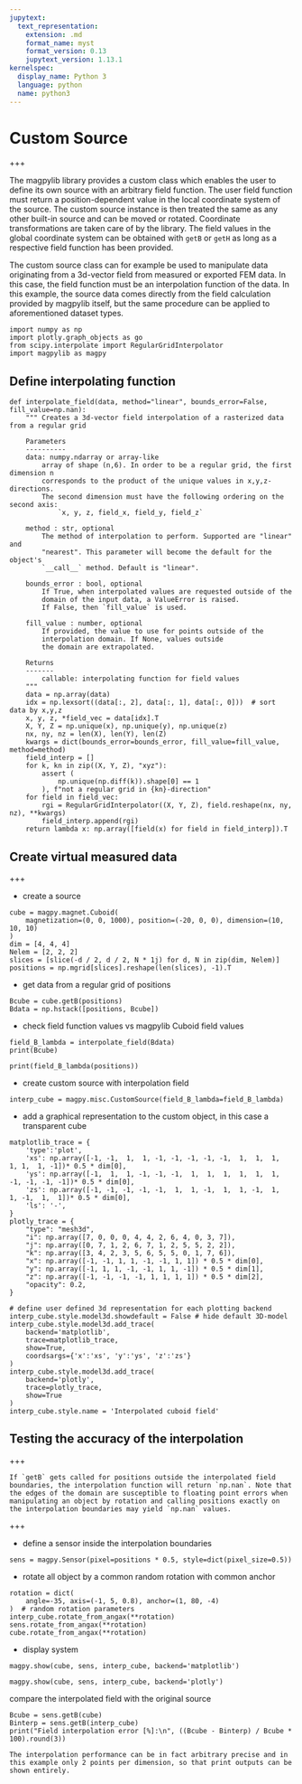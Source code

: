 ```yaml
---
jupytext:
  text_representation:
    extension: .md
    format_name: myst
    format_version: 0.13
    jupytext_version: 1.13.1
kernelspec:
  display_name: Python 3
  language: python
  name: python3
---
```


# Custom Source

+++

The magpylib library provides a custom class which enables the user to define its own source with
an arbitrary field function. The user field function must return a position-dependent value in
the local coordinate system of the source. The custom source instance is then treated the same as
any other built-in source and can be moved or rotated. Coordinate transformations are taken care
of by the library. The field values in the global coordinate system can be obtained with `getB`
or `getH` as long as a respective field function has been provided.

The custom source class can for example be used to manipulate data originating from a 3d-vector
field from measured or exported FEM data. In this case, the field function must be an
interpolation function of the data. In this example, the source data comes directly from the field
calculation provided by magpylib itself, but the same procedure can be applied to aforementioned
dataset types.

```{code-cell} ipython3
import numpy as np
import plotly.graph_objects as go
from scipy.interpolate import RegularGridInterpolator
import magpylib as magpy
```

## Define interpolating function

```{code-cell} ipython3
def interpolate_field(data, method="linear", bounds_error=False, fill_value=np.nan):
    """ Creates a 3d-vector field interpolation of a rasterized data from a regular grid

    Parameters
    ----------
    data: numpy.ndarray or array-like
        array of shape (n,6). In order to be a regular grid, the first dimension n
        corresponds to the product of the unique values in x,y,z-directions.
        The second dimension must have the following ordering on the second axis:
            `x, y, z, field_x, field_y, field_z`

    method : str, optional
        The method of interpolation to perform. Supported are "linear" and
        "nearest". This parameter will become the default for the object's
        `__call__` method. Default is "linear".

    bounds_error : bool, optional
        If True, when interpolated values are requested outside of the
        domain of the input data, a ValueError is raised.
        If False, then `fill_value` is used.

    fill_value : number, optional
        If provided, the value to use for points outside of the
        interpolation domain. If None, values outside
        the domain are extrapolated.

    Returns
    -------
        callable: interpolating function for field values
    """
    data = np.array(data)
    idx = np.lexsort((data[:, 2], data[:, 1], data[:, 0]))  # sort data by x,y,z
    x, y, z, *field_vec = data[idx].T
    X, Y, Z = np.unique(x), np.unique(y), np.unique(z)
    nx, ny, nz = len(X), len(Y), len(Z)
    kwargs = dict(bounds_error=bounds_error, fill_value=fill_value, method=method)
    field_interp = []
    for k, kn in zip((X, Y, Z), "xyz"):
        assert (
            np.unique(np.diff(k)).shape[0] == 1
        ), f"not a regular grid in {kn}-direction"
    for field in field_vec:
        rgi = RegularGridInterpolator((X, Y, Z), field.reshape(nx, ny, nz), **kwargs)
        field_interp.append(rgi)
    return lambda x: np.array([field(x) for field in field_interp]).T
```

## Create virtual measured data

+++

* create a source

```{code-cell} ipython3
cube = magpy.magnet.Cuboid(
    magnetization=(0, 0, 1000), position=(-20, 0, 0), dimension=(10, 10, 10)
)
dim = [4, 4, 4]
Nelem = [2, 2, 2]
slices = [slice(-d / 2, d / 2, N * 1j) for d, N in zip(dim, Nelem)]
positions = np.mgrid[slices].reshape(len(slices), -1).T
```

* get data from a regular grid of positions

```{code-cell} ipython3
Bcube = cube.getB(positions)
Bdata = np.hstack([positions, Bcube])
```

* check field function values vs magpylib Cuboid field values

```{code-cell} ipython3
field_B_lambda = interpolate_field(Bdata)
print(Bcube)
```

```{code-cell} ipython3
print(field_B_lambda(positions))
```

* create custom source with interpolation field

```{code-cell} ipython3
interp_cube = magpy.misc.CustomSource(field_B_lambda=field_B_lambda)
```

* add a graphical representation to the custom object, in this case a transparent cube

```{code-cell} ipython3
matplotlib_trace = {
    'type':'plot',
    'xs': np.array([-1, -1,  1,  1, -1, -1, -1, -1, -1,  1,  1,  1,  1, 1,  1, -1])* 0.5 * dim[0], 
    'ys': np.array([-1,  1,  1, -1, -1, -1,  1,  1,  1,  1,  1,  1, -1, -1, -1, -1])* 0.5 * dim[0], 
    'zs': np.array([-1, -1, -1, -1, -1,  1,  1, -1,  1,  1, -1,  1,  1, -1,  1,  1])* 0.5 * dim[0],
    'ls': '-',
}
plotly_trace = {
    "type": "mesh3d",
    "i": np.array([7, 0, 0, 0, 4, 4, 2, 6, 4, 0, 3, 7]),
    "j": np.array([0, 7, 1, 2, 6, 7, 1, 2, 5, 5, 2, 2]),
    "k": np.array([3, 4, 2, 3, 5, 6, 5, 5, 0, 1, 7, 6]),
    "x": np.array([-1, -1, 1, 1, -1, -1, 1, 1]) * 0.5 * dim[0],
    "y": np.array([-1, 1, 1, -1, -1, 1, 1, -1]) * 0.5 * dim[1],
    "z": np.array([-1, -1, -1, -1, 1, 1, 1, 1]) * 0.5 * dim[2],
    "opacity": 0.2,
}

# define user defined 3d representation for each plotting backend
interp_cube.style.model3d.showdefault = False # hide default 3D-model
interp_cube.style.model3d.add_trace(
    backend='matplotlib', 
    trace=matplotlib_trace, 
    show=True,
    coordsargs={'x':'xs', 'y':'ys', 'z':'zs'}
)
interp_cube.style.model3d.add_trace(
    backend='plotly', 
    trace=plotly_trace,
    show=True
)
interp_cube.style.name = 'Interpolated cuboid field'
```

## Testing the accuracy of the interpolation

+++

```{warning}
If `getB` gets called for positions outside the interpolated field boundaries, the interpolation function will return `np.nan`. Note that the edges of the domain are susceptible to floating point errors when manipulating an object by rotation and calling positions exactly on the interpolation boundaries may yield `np.nan` values.
```

+++

* define a sensor inside the interpolation boundaries

```{code-cell} ipython3
sens = magpy.Sensor(pixel=positions * 0.5, style=dict(pixel_size=0.5))
```

* rotate all object by a common random rotation with common anchor

```{code-cell} ipython3
rotation = dict(
    angle=-35, axis=(-1, 5, 0.8), anchor=(1, 80, -4)
)  # random rotation parameters
interp_cube.rotate_from_angax(**rotation)
sens.rotate_from_angax(**rotation)
cube.rotate_from_angax(**rotation)
```

* display system

```{code-cell} ipython3
magpy.show(cube, sens, interp_cube, backend='matplotlib')
```

```{code-cell} ipython3
magpy.show(cube, sens, interp_cube, backend='plotly')
```

compare the interpolated field with the original source

```{code-cell} ipython3
Bcube = sens.getB(cube)
Binterp = sens.getB(interp_cube)
print("Field interpolation error [%]:\n", ((Bcube - Binterp) / Bcube * 100).round(3))
```

```{note}
The interpolation performance can be in fact arbitrary precise and in this example only 2 points per dimension, so that print outputs can be shown entirely.
```
